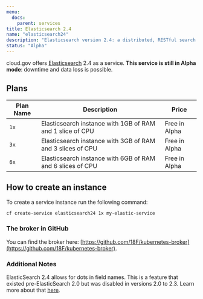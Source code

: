 ```yaml
---
menu:
  docs:
    parent: services
title: Elasticsearch 2.4
name: "elasticsearch24"
description: "Elasticsearch version 2.4: a distributed, RESTful search and analytics engine"
status: "Alpha"
---
```


cloud.gov offers [Elasticsearch](https://www.elastic.co/) 2.4 as a service. **This service is still in Alpha mode**: downtime and data loss is possible.

## Plans

Plan Name | Description | Price
--------- | ----------- | -----
`1x` | Elasticsearch instance with 1GB of RAM and 1 slice of CPU | Free in Alpha
`3x` | Elasticsearch instance with 3GB of RAM and 3 slices of CPU | Free in Alpha
`6x` | Elasticsearch instance with 6GB of RAM and 6 slices of CPU | Free in Alpha

## How to create an instance

To create a service instance run the following command:

```bash
cf create-service elasticsearch24 1x my-elastic-service
```

### The broker in GitHub

You can find the broker here: [https://github.com/18F/kubernetes-broker](https://github.com/18F/kubernetes-broker).

### Additional Notes

ElasticSearch 2.4 allows for dots in field names. This is a feature that existed
pre-ElasticSearch 2.0 but was disabled in versions 2.0 to 2.3. Learn more about
that [here](https://www.elastic.co/guide/en/elasticsearch/reference/2.4/dots-in-names.html).
